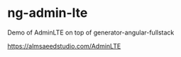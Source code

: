 # ng-admin-lte
Demo of AdminLTE on top of generator-angular-fullstack

https://almsaeedstudio.com/AdminLTE
